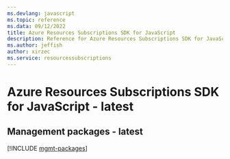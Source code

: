 ```yaml
---
ms.devlang: javascript
ms.topic: reference
ms.data: 09/12/2022
title: Azure Resources Subscriptions SDK for JavaScript
description: Reference for Azure Resources Subscriptions SDK for JavaScript
ms.author: jeffish
author: xirzec
ms.service: resourcessubscriptions
---
```

# Azure Resources Subscriptions SDK for JavaScript - latest

## Management packages - latest
[!INCLUDE [mgmt-packages](resources-subscriptions-mgmt-index.md)]